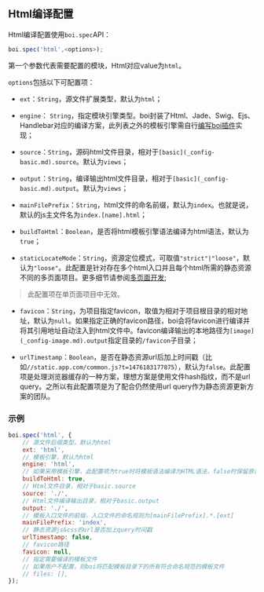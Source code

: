 ## Html编译配置

Html编译配置使用`boi.spec`API：

```JavaScript
boi.spec('html',<options>);
```

第一个参数代表需要配置的模块，Html对应value为`html`。

`options`包括以下可配置项：

* `ext`：`String`，源文件扩展类型，默认为`html`；

* `engine`： `String`，指定模块引擎类型。boi封装了Html、Jade、Swig、Ejs、Handlebar对应的编译方案，此列表之外的模板引擎需自行[编写boi插件](_advance-plugin.md)实现；

* `source`：`String`，源码html文件目录，相对于`[basic](_config-basic.md).source`。默认为`views`；

* `output`：`String`，编译输出html文件目录，相对于`[basic](_config-basic.md).output`。默认为`views`；

* `mainFilePrefix`：`String`，html文件的命名前缀，默认为`index`。也就是说，默认的js主文件名为`index.[name].html`；

* `buildToHtml`：`Boolean`，是否将html模板引擎语法编译为html语法，默认为`true`；

* `staticLocateMode`：`String`，资源定位模式，可取值`"strict"|"loose"`，默认为`"loose"`。此配置是针对存在多个html入口并且每个html所需的静态资源不同的多页面项目。更多细节请参阅[多页面开发](_multipage.md);

> 此配置项在单页面项目中无效。

* `favicon`：`String`，为项目指定favicon，取值为相对于项目根目录的相对地址，默认为`null`。如果指定正确的favicon路径，boi会将favicon进行编译并将其引用地址自动注入到html文件中。favicon编译输出的本地路径为`[image](_config-image.md).output`指定目录的`/favicon`子目录；

* `urlTimestamp`：`Boolean`，是否在静态资源url后加上时间戳（比如`//static.app.com/common.js?t=1476183177875`），默认为`false`。此配置项是处理浏览器缓存的一种方案，理想方案是使用文件hash指纹，而不是url query。之所以有此配置项是为了配合仍然使用url query作为静态资源更新方案的团队。

### 示例
```JavaScript
boi.spec('html', {
    // 源文件后缀类型，默认为html
    ext: 'html',
    // 模板引擎，默认为html
    engine: 'html',
    // 如果采用模板引擎，此配置项为true时将模板语法编译为HTML语法，false时保留原语法
    buildToHtml: true,
    // Html文件目录，相对于basic.source
    source: './',
    // Html文件编译输出目录，相对于basic.output
    output: './',
    // 模板入口文件的前缀，入口文件的命名规则为[mainFilePrefix].*.[ext]
    mainFilePrefix: 'index',
    // 静态资源js&css的url是否加上query时间戳
    urlTimestamp: false,
    // favicon路径
    favicon: null,
    // 指定需要编译的模板文件
    // 如果用户不配置，则boi将匹配模板目录下的所有符合命名规范的模板文件
    // files: [],
});
```
